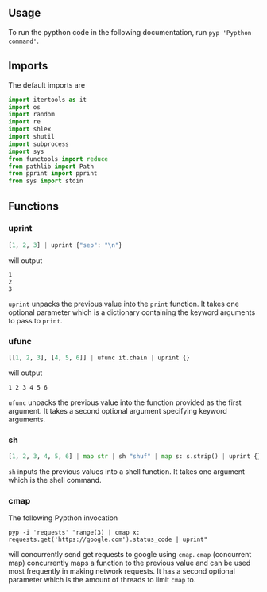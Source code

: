 ## Usage

To run the pypthon code in the following documentation, run ``pyp 'Pypthon command'``.

## Imports

The default imports are

```python
import itertools as it
import os
import random
import re
import shlex
import shutil
import subprocess
import sys
from functools import reduce
from pathlib import Path
from pprint import pprint
from sys import stdin
```

## Functions

### uprint

```python
[1, 2, 3] | uprint {"sep": "\n"}
```
will output
```
1
2
3
```

``uprint`` unpacks the previous value into the ``print`` function. It takes one optional parameter which is a dictionary containing the keyword arguments to pass to ``print``.

### ufunc

```python
[[1, 2, 3], [4, 5, 6]] | ufunc it.chain | uprint {}
```
will output
```
1 2 3 4 5 6
```

``ufunc`` unpacks the previous value into the function provided as the first argument. It takes a second optional argument specifying keyword arguments.

### sh

```python
[1, 2, 3, 4, 5, 6] | map str | sh "shuf" | map s: s.strip() | uprint {}
```

``sh`` inputs the previous values into a shell function. It takes one argument which is the shell command.

### cmap

The following Pypthon invocation

```
pyp -i 'requests' "range(3) | cmap x: requests.get('https://google.com').status_code | uprint"
```

will concurrently send get requests to google using ``cmap``. ``cmap`` (concurrent map) concurrently maps a function to the previous value and can be used most frequently in making network requests. It has a second optional parameter which is the amount of threads to limit ``cmap`` to.
